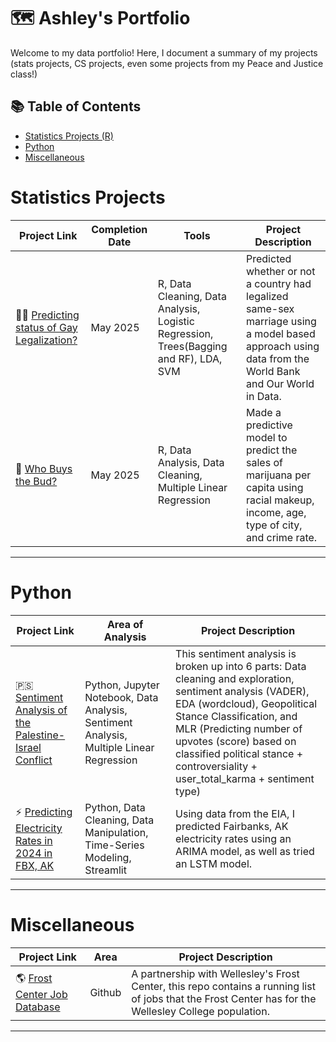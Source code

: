 # 🗺 Ashley's Portfolio

Welcome to my data portfolio! Here, I document a summary of my projects (stats projects, CS projects, even some projects from my Peace and Justice class!)

## 📚 Table of Contents
- [Statistics Projects (R)](#stats-projects)
- [Python](#python)
- [Miscellaneous](#misc)

# Statistics Projects

| Project Link | Completion Date | Tools | Project Description | 
|---|---|---|---|
| 🏳️‍🌈 [Predicting status of Gay Legalization?](https://github.com/ay108/Predicting_Same_Sex_Marriage/tree/main) | May 2025 |R, Data Cleaning, Data Analysis, Logistic Regression, Trees(Bagging and RF), LDA, SVM | Predicted whether or not a country had legalized same-sex marriage using a model based approach using data from the World Bank and Our World in Data. |
| 🍃 [Who Buys the Bud?](https://github.com/ay108/WhoBuysTheBud) | May 2025 | R, Data Analysis, Data Cleaning, Multiple Linear Regression  | Made a predictive model to predict the sales of marijuana per capita using racial makeup, income, age, type of city, and crime rate. |

*** 

# Python

| Project Link | Area of Analysis | Project Description | 
|---|---|---|
| 🇵🇸 [Sentiment Analysis of the Palestine-Israel Conflict](https://github.com/katiehuangx/8-Week-SQL-Challenge) | Python, Jupyter Notebook, Data Analysis, Sentiment Analysis, Multiple Linear Regression | This sentiment analysis is broken up into 6 parts: Data cleaning and exploration, sentiment analysis (VADER), EDA (wordcloud), Geopolitical Stance Classification, and MLR (Predicting number of upvotes (score) based on classified political stance + controversiality + user_total_karma + sentiment type) | 
| ⚡️ [Predicting Electricity Rates in 2024 in FBX, AK](https://github.com/katiehuangx/Serious-SQL-Apprenticeship/blob/main/Health%20Analytics%20Mini%20Case%20Study.md) | Python, Data Cleaning, Data Manipulation, Time-Series Modeling, Streamlit | Using data from the EIA, I predicted Fairbanks, AK electricity rates using an ARIMA model, as well as tried an LSTM model. |  

***

# Miscellaneous

| Project Link | Area | Project Description |
|---|---|---|
| 🌎 [Frost Center Job Database](https://github.com/ay108/Frost-Center-Job-Database) | Github | A partnership with Wellesley's Frost Center, this repo contains a running list of jobs that the Frost Center has for the Wellesley College population.  | 

***
